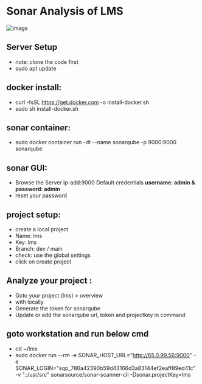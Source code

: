 # Sonar Analysis of LMS
![image](https://assets-eu-01.kc-usercontent.com/c35a8dfe-3d03-0143-a0b9-1c34c7b9b595/4ad0d94c-e860-426e-bba4-b2e2c898f3e8/body-ebb832ef-78c8-47be-90ea-7aa77cb6779b_SonarQube%2BPR%2Banalysis%2Bworkflow.png?w=2352&h=1256&auto=format&fit=crop)
## Server Setup
- note: clone the code first
- sudo apt update
## docker install:
- curl -fsSL https://get.docker.com -o install-docker.sh
- sudo sh install-docker.sh
## sonar container: 
- sudo docker container run -dt --name sonarqube -p 9000:9000 sonarqube

## sonar GUI:
- Browse the Server ip-add:9000 
Default credentials **username: admin & password: admin**
- reset your password

## project setup:
- create a local project
- Name: lms
- Key: lms
- Branch: dev / main
- check: use the global settings
- click on create project

## Analyze your project :
- Goto your project (lms) > overview
- with locally
- Generate the  token for sonarqube 
- Update or add the sonarqube url, token and projectkey in command


## goto workstation and run below cmd

- cd ~/lms
- sudo docker run --rm -e SONAR_HOST_URL="http://65.0.99.56:9000" -e SONAR_LOGIN="sqp_786a42390b59d43166d3a83144ef2eaff89ed41c" -v ".:/usr/src" sonarsource/sonar-scanner-cli -Dsonar.projectKey=lms

